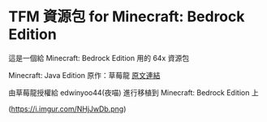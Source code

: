 # TFM 資源包 for Minecraft: Bedrock Edition
這是一個給 Minecraft: Bedrock Edition 用的 64x 資源包

Minecraft: Java Edition 原作：草莓龍 [原文連結](https://forum.gamer.com.tw/C.php?bsn=18673&snA=98615)

由草莓龍授權給 edwinyoo44(夜喵) 進行移植到 Minecraft: Bedrock Edition 上

(https://i.imgur.com/NHjJwDb.png)
